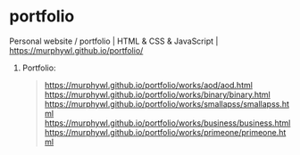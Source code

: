 # portfolio
Personal website / portfolio | HTML &amp; CSS &amp; JavaScript | https://murphywl.github.io/portfolio/

1. Portfolio:

    > https://murphywl.github.io/portfolio/works/aod/aod.html
    > https://murphywl.github.io/portfolio/works/binary/binary.html
    > https://murphywl.github.io/portfolio/works/smallapss/smallapss.html
    > https://murphywl.github.io/portfolio/works/business/business.html
    > https://murphywl.github.io/portfolio/works/primeone/primeone.html
